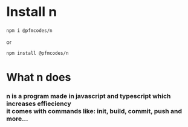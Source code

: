 <h1 style="font-size: 35px;">Install n</h1>

```bash
npm i @pfmcodes/n
```

or

```bash
npm install @pfmcodes/n
```

<h1>What n does</h1>

<h3>n is a program made in javascript and typescript which increases effieciency<br>
it comes with commands like:
init,
build,
commit,
push and more...</h3>
